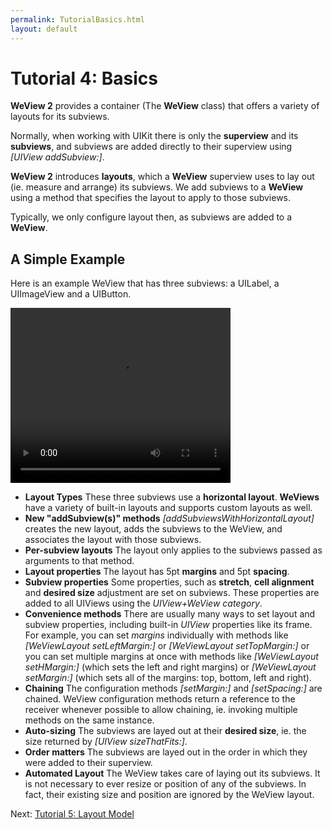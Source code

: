 ```yaml
---
permalink: TutorialBasics.html
layout: default
---
```


# Tutorial 4: Basics


<!-- TEMPLATE START -->

**WeView 2** provides a container (The **WeView** class) that offers a variety of layouts for its subviews.

Normally, when working with UIKit there is only the **superview** and its **subviews**, and subviews are added directly to their superview using _\[UIView addSubview:\]_.  

**WeView 2** introduces **layouts**, which a **WeView** superview uses to lay out \(ie. measure and arrange\) its subviews.  We add subviews to a **WeView** using a method that specifies the layout to apply to those subviews.

Typically, we only configure layout then, as subviews are added to a **WeView**.

## A Simple Example

Here is an example WeView that has three subviews: a UILabel, a UIImageView and a UIButton.

<video WIDTH="352" HEIGHT="280" AUTOPLAY="true" controls="true" LOOP="true" class="embedded_video" >
 <source src="videos/video-1AC1BE13-D72E-45F5-95A3-80A8E925C210-24401-00023AED9C1B3FE7.mp4" type="video/mp4" />
 <source src="videos/video-1AC1BE13-D72E-45F5-95A3-80A8E925C210-24401-00023AED9C1B3FE7.webm" type="video/webm" />
 </video>


* **Layout Types**  These three subviews use a __horizontal layout__.  **WeViews** have a variety of built-in layouts and supports custom layouts as well.
* **New "addSubview\(s\)" methods**  _\[addSubviewsWithHorizontalLayout\]_ creates the new layout, adds the subviews to the WeView, and associates the layout with those subviews.  
* **Per-subview layouts** The layout only applies to the subviews passed as arguments to that method.
* **Layout properties** The layout has 5pt __margins__ and 5pt __spacing__.  
* **Subview properties** Some properties, such as __stretch__, __cell alignment__ and __desired size__ adjustment are set on subviews.  These properties are added to all UIViews using the  _UIView+WeView category_.
* **Convenience methods** There are usually many ways to set layout and subview properties, including built-in _UIView_ properties like its frame.  For example, you can set _margins_ individually with methods like _\[WeViewLayout setLeftMargin:\]_ or _\[WeViewLayout setTopMargin:\]_ or you can set multiple margins at once with methods like _\[WeViewLayout setHMargin:\]_ (which sets the left and right margins) or _\[WeViewLayout setMargin:\]_ (which sets all of the margins: top, bottom, left and right).
* **Chaining**  The configuration methods _\[setMargin:\]_ and _\[setSpacing:\]_ are chained.  WeView configuration methods return a reference to the receiver whenever possible to allow chaining, ie. invoking multiple methods on the same instance.
* **Auto-sizing**  The subviews are layed out at their __desired size__, ie. the size returned by _\[UIView sizeThatFits:\]_.
* __Order matters__  The subviews are layed out in the order in which they were added to their superview.
* __Automated Layout__ The WeView takes care of laying out its subviews.  It is not necessary to ever resize or position of any of the subviews. In fact, their existing size and position are ignored by the WeView layout.  

<!-- TEMPLATE END -->

<p class="nextLink">Next:  <a href="TutorialLayoutModel.html">Tutorial 5: Layout Model</a></p>
